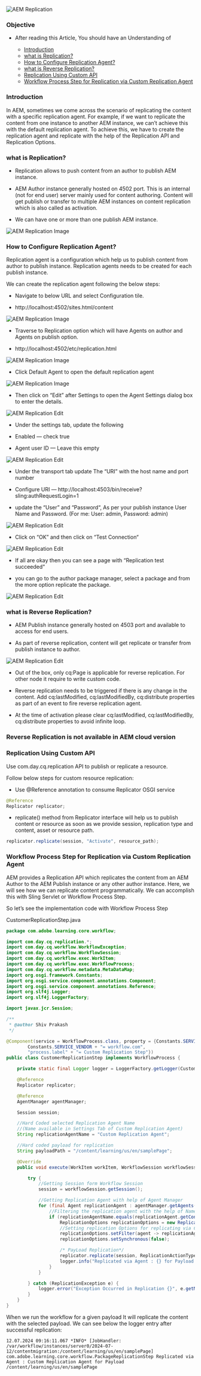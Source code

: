 
![AEM Replication](./Titleimages/Replications.png)

### Objective

- After reading this Article, You should have an Understanding of 

    - [Introduction](#Introduction)
    - [what is Replication?](#what-is-replication)
    - [How to Configure Replication Agent?](#how-to-configure-replication-agent)
    - [what is Reverse Replication?](#what-is-reverse-replication)
    - [Replication Using Custom API](#replication-using-custom-api)
    - [Workflow Process Step for Replication via Custom Replication Agent](#workflow-process-step-for-replication-via-custom-replication-agent)
    

### Introduction

In AEM, sometimes we come across the scenario of replicating the content with a specific replication agent. For example, if we want to replicate the content from one instance to another AEM instance, we can’t achieve this with the default replication agent. To achieve this, we have to create the replication agent and replicate with the help of the Replication API and Replication Options.

### what is Replication?
* Replication allows to push content from an author to publish AEM instance.

* AEM Author instance generally hosted on 4502 port. This is an internal (not for end user) server mainly used for content authoring. Content will get publish or transfer to multiple AEM instances on content replication which is also called as activation.

* We can have one or more than one publish AEM instance.

![AEM Replication Image](./Images/Replication%20Image/author.png)

### How to Configure Replication Agent?

Replication agent is a configuration which help us to publish content from author to publish instance. Replication agents needs to be created for each publish instance.

We can create the replication agent following the below steps:

-  Navigate to below URL and select Configuration tile.

- http://localhost:4502/sites.html/content

![AEM Replication Image](./Images/Replication%20Image/replication1.png)

- Traverse to Replication option which will have Agents on author and Agents on publish option.

- http://localhost:4502/etc/replication.html


![AEM Replication Image](./Images/Replication%20Image/rep.png)


- Click Default Agent to open the default replication agent 

![AEM Replication Image](./Images/Replication%20Image/replication%20Image%20Author.png)


- Then click on “Edit” after Settings to open the Agent Settings dialog box to enter the details.

![AEM Replication Edit](./Images/Replication%20Image/replication%203.png)

- Under the settings tab, update the following

- Enabled — check true

- Agent user ID — Leave this empty


![AEM Replication Edit](./Images/Replication%20Image/replication%204.png)

- Under the transport tab  update The “URI” with the host name and port number 

- Configure URI — http://localhost:4503/bin/receive?sling:authRequestLogin=1

- update the “User” and “Password“, As per your publish instance User Name and Password. (For me: User: admin, Password: admin)

![AEM Replication Edit](./Images/Replication%20Image/replication%205.png)

- Click on “OK” and then click on “Test Connection“

![AEM Replication Edit](./Images/Replication%20Image/replication%206.png)

- If all are okay then you can see a page with “Replication test succeeded“

- you can go to the author package manager, select a package and from the more option replicate the package.

![AEM Replication Edit](./Images/Replication%20Image/replicate2.png)


### what is Reverse Replication?

- AEM Publish instance generally hosted on 4503 port and available to access for end users.

- As part of reverse replication, content will get replicate or transfer from publish instance to author.

![AEM Replication Edit](./Images/Replication%20Image/AEM_Publish.png)

- Out of the box, only cq:Page is applicable for reverse replication. For other node it require to write custom code.

- Reverse replication needs to be triggered if there is any change in the content. Add cq:lastModified, cq:lastModifiedBy, cq:distribute properties as part of an event to fire reverse replication agent.

- At the time of activation please clear cq:lastModified, cq:lastModifiedBy, cq:distribute properties to avoid infinite loop.


### **Reverse Replication is not available in AEM cloud version**

### Replication Using Custom API

Use com.day.cq.replication API to publish or replicate a resource.

Follow below steps for custom resource replication:

- Use @Reference annotation to consume Replicator OSGI service

```java
@Reference
Replicator replicator;
```

- replicate() method from Replicator interface will help us to publish content or resource as soon as we provide session, replication type and content, asset or resource path.

```java
replicator.replicate(session, "Activate", resource_path);
```

### Workflow Process Step for Replication via Custom Replication Agent

AEM provides a Replication API which replicates the content from an AEM Author to the AEM Publish instance or any other author instance. Here, we will see how we can replicate content programmatically. We can accomplish this with Sling Servlet or Workflow Process Step.

So let’s see the implementation code with Workflow Process Step

CustomerReplicationStep.java
```java
package com.adobe.learning.core.workflow;

import com.day.cq.replication.*;
import com.day.cq.workflow.WorkflowException;
import com.day.cq.workflow.WorkflowSession;
import com.day.cq.workflow.exec.WorkItem;
import com.day.cq.workflow.exec.WorkflowProcess;
import com.day.cq.workflow.metadata.MetaDataMap;
import org.osgi.framework.Constants;
import org.osgi.service.component.annotations.Component;
import org.osgi.service.component.annotations.Reference;
import org.slf4j.Logger;
import org.slf4j.LoggerFactory;

import javax.jcr.Session;

/**
 * @author Shiv Prakash
 */

@Component(service = WorkflowProcess.class, property = {Constants.SERVICE_DESCRIPTION + "= Custom Replication Step",
        Constants.SERVICE_VENDOR + "= workflow.com",
        "process.label" + "= Custom Replication Step"})
public class CustomerReplicationStep implements WorkflowProcess {

    private static final Logger logger = LoggerFactory.getLogger(CustomerReplicationStep.class);

    @Reference
    Replicator replicator;

    @Reference
    AgentManager agentManager;

    Session session;

    //Hard Coded selected Replication Agent Name
    //(Name available in Settings Tab of Custom Replication Agent)
    String replicationAgentName = "Custom Replication Agent";

    //Hard coded payload for replication
    String payloadPath = "/content/learning/us/en/samplePage";

    @Override
    public void execute(WorkItem workItem, WorkflowSession workflowSession, MetaDataMap metaDataMap) throws WorkflowException {

        try {
            //Getting Session form Workflow Session
            session = workflowSession.getSession();

            //Getting Replication Agent with help of Agent Manager
            for (final Agent replicationAgent : agentManager.getAgents().values()) {
                //Filtering the replication agent with the help of Name
                if (replicationAgentName.equals(replicationAgent.getConfiguration().getName())) {
                    ReplicationOptions replicationOptions = new ReplicationOptions();
                    //Setting replication Options for replicating via Custom Replication Agent
                    replicationOptions.setFilter(agent -> replicationAgentName.equals(agent.getConfiguration().getName()));
                    replicationOptions.setSynchronous(false);

                    /* PayLoad Replication*/
                    replicator.replicate(session, ReplicationActionType.ACTIVATE, payloadPath, replicationOptions);
                    logger.info("Replicated via Agent : {} for Payload {}", replicationAgentName, payloadPath);
                }
            }

        } catch (ReplicationException e) {
            logger.error("Exception Occurred in Replication {}", e.getMessage());
        }
    }
}

```

When we run the workflow for a given payload It will replicate the content with the selected payload. We can see below the logger entry after successful replication:

```
12.07.2024 09:16:11.067 *INFO* [JobHandler: /var/workflow/instances/server0/2024-07-12/contentmigration:/content/learning/us/en/samplePage]
com.adobe.learning.core.workflow.PackageReplicationStep Replicated via Agent : Custom Replication Agent for Payload /content/learning/us/en/samplePage
```